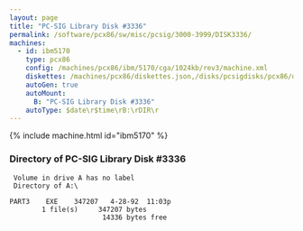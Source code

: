 ```yaml
---
layout: page
title: "PC-SIG Library Disk #3336"
permalink: /software/pcx86/sw/misc/pcsig/3000-3999/DISK3336/
machines:
  - id: ibm5170
    type: pcx86
    config: /machines/pcx86/ibm/5170/cga/1024kb/rev3/machine.xml
    diskettes: /machines/pcx86/diskettes.json,/disks/pcsigdisks/pcx86/diskettes.json
    autoGen: true
    autoMount:
      B: "PC-SIG Library Disk #3336"
    autoType: $date\r$time\rB:\rDIR\r
---
```


{% include machine.html id="ibm5170" %}

### Directory of PC-SIG Library Disk #3336

     Volume in drive A has no label
     Directory of A:\

    PART3    EXE    347207   4-28-92  11:03p
            1 file(s)     347207 bytes
                           14336 bytes free
